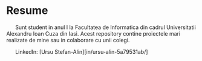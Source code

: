 # Resume

&nbsp; &nbsp; &nbsp; Sunt student in anul I la Facultatea de Informatica din cadrul Universitatii Alexandru Ioan Cuza din Iasi. Acest repository contine proiectele mari realizate de mine sau in colaborare cu unii colegi. 

&nbsp; &nbsp; &nbsp; LinkedIn: [Ursu Stefan-Alin][in/ursu-alin-5a79531ab/]
